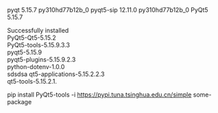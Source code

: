 pyqt                      5.15.7          py310hd77b12b_0
pyqt5-sip                 12.11.0         py310hd77b12b_0
PyQt5 5.15.7

Successfully installed <br>
PyQt5-Qt5-5.15.2 <br>
PyQt5-tools-5.15.9.3.3 <br>
pyqt5-5.15.9 <br>
pyqt5-plugins-5.15.9.2.3 <br>
python-dotenv-1.0.0 <br>sdsdsa
qt5-applications-5.15.2.2.3 <br>
qt5-tools-5.15.2.1.<br>

pip install PyQt5-tools -i https://pypi.tuna.tsinghua.edu.cn/simple some-package

